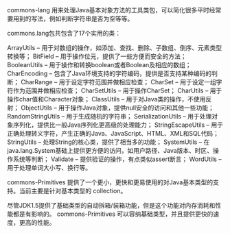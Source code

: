 commons-lang 用来处理Java基本对象方法的工具类包，可以简化很多平时经常要用到的写法，例如判断字符串是否为空等等。


commons.lang包共包含了17个实用的类：
 
ArrayUtils – 用于对数组的操作，如添加、查找、删除、子数组、倒序、元素类型转换等；
BitField – 用于操作位元，提供了一些方便而安全的方法；
BooleanUtils – 用于操作和转换boolean或者Boolean及相应的数组；
CharEncoding – 包含了Java环境支持的字符编码，提供是否支持某种编码的判断；
CharRange – 用于设定字符范围并做相应检查；
CharSet – 用于设定一组字符作为范围并做相应检查；
CharSetUtils – 用于操作CharSet；
CharUtils – 用于操作char值和Character对象；
ClassUtils – 用于对Java类的操作，不使用反射；
ObjectUtils – 用于操作Java对象，提供null安全的访问和其他一些功能；
RandomStringUtils – 用于生成随机的字符串；
SerializationUtils – 用于处理对象序列化，提供比一般Java序列化更高级的处理能力；
StringEscapeUtils – 用于正确处理转义字符，产生正确的Java、JavaScript、HTML、XML和SQL代码；
StringUtils – 处理String的核心类，提供了相当多的功能；
SystemUtils – 在java.lang.System基础上提供更方便的访问，如用户路径、Java版本、时区、操作系统等判断；
Validate – 提供验证的操作，有点类似assert断言；
WordUtils – 用于处理单词大小写、换行等。


commons-Primitives 提供了一个更小，更快和更易使用的对Java基本类型的支持。当前主要是针对基本类型的 collection。

尽管JDK1.5提供了基础类型的自动拆箱/装箱功能，但是这个功能对内存消耗和性能都是有影响的。
commons-Primitives 可以容纳基础类型，并且提供更快的速度，更高的性能。
